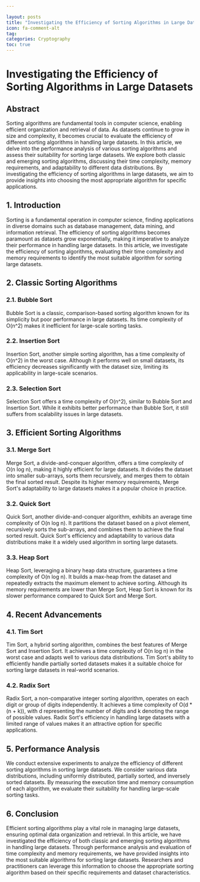 ```yaml
---

layout: posts
title: "Investigating the Efficiency of Sorting Algorithms in Large Datasets"
icon: fa-comment-alt
tag:      
categories: Cryptography
toc: true
---
```




# Investigating the Efficiency of Sorting Algorithms in Large Datasets

## Abstract
Sorting algorithms are fundamental tools in computer science, enabling efficient organization and retrieval of data. As datasets continue to grow in size and complexity, it becomes crucial to evaluate the efficiency of different sorting algorithms in handling large datasets. In this article, we delve into the performance analysis of various sorting algorithms and assess their suitability for sorting large datasets. We explore both classic and emerging sorting algorithms, discussing their time complexity, memory requirements, and adaptability to different data distributions. By investigating the efficiency of sorting algorithms in large datasets, we aim to provide insights into choosing the most appropriate algorithm for specific applications.

## 1. Introduction
Sorting is a fundamental operation in computer science, finding applications in diverse domains such as database management, data mining, and information retrieval. The efficiency of sorting algorithms becomes paramount as datasets grow exponentially, making it imperative to analyze their performance in handling large datasets. In this article, we investigate the efficiency of sorting algorithms, evaluating their time complexity and memory requirements to identify the most suitable algorithm for sorting large datasets.

## 2. Classic Sorting Algorithms
### 2.1. Bubble Sort
Bubble Sort is a classic, comparison-based sorting algorithm known for its simplicity but poor performance in large datasets. Its time complexity of O(n^2) makes it inefficient for large-scale sorting tasks.

### 2.2. Insertion Sort
Insertion Sort, another simple sorting algorithm, has a time complexity of O(n^2) in the worst case. Although it performs well on small datasets, its efficiency decreases significantly with the dataset size, limiting its applicability in large-scale scenarios.

### 2.3. Selection Sort
Selection Sort offers a time complexity of O(n^2), similar to Bubble Sort and Insertion Sort. While it exhibits better performance than Bubble Sort, it still suffers from scalability issues in large datasets.

## 3. Efficient Sorting Algorithms
### 3.1. Merge Sort
Merge Sort, a divide-and-conquer algorithm, offers a time complexity of O(n log n), making it highly efficient for large datasets. It divides the dataset into smaller sub-arrays, sorts them recursively, and merges them to obtain the final sorted result. Despite its higher memory requirements, Merge Sort's adaptability to large datasets makes it a popular choice in practice.

### 3.2. Quick Sort
Quick Sort, another divide-and-conquer algorithm, exhibits an average time complexity of O(n log n). It partitions the dataset based on a pivot element, recursively sorts the sub-arrays, and combines them to achieve the final sorted result. Quick Sort's efficiency and adaptability to various data distributions make it a widely used algorithm in sorting large datasets.

### 3.3. Heap Sort
Heap Sort, leveraging a binary heap data structure, guarantees a time complexity of O(n log n). It builds a max-heap from the dataset and repeatedly extracts the maximum element to achieve sorting. Although its memory requirements are lower than Merge Sort, Heap Sort is known for its slower performance compared to Quick Sort and Merge Sort.

## 4. Recent Advancements
### 4.1. Tim Sort
Tim Sort, a hybrid sorting algorithm, combines the best features of Merge Sort and Insertion Sort. It achieves a time complexity of O(n log n) in the worst case and adapts well to various data distributions. Tim Sort's ability to efficiently handle partially sorted datasets makes it a suitable choice for sorting large datasets in real-world scenarios.

### 4.2. Radix Sort
Radix Sort, a non-comparative integer sorting algorithm, operates on each digit or group of digits independently. It achieves a time complexity of O(d * (n + k)), with d representing the number of digits and k denoting the range of possible values. Radix Sort's efficiency in handling large datasets with a limited range of values makes it an attractive option for specific applications.

## 5. Performance Analysis
We conduct extensive experiments to analyze the efficiency of different sorting algorithms in sorting large datasets. We consider various data distributions, including uniformly distributed, partially sorted, and inversely sorted datasets. By measuring the execution time and memory consumption of each algorithm, we evaluate their suitability for handling large-scale sorting tasks.

## 6. Conclusion
Efficient sorting algorithms play a vital role in managing large datasets, ensuring optimal data organization and retrieval. In this article, we have investigated the efficiency of both classic and emerging sorting algorithms in handling large datasets. Through performance analysis and evaluation of time complexity and memory requirements, we have provided insights into the most suitable algorithms for sorting large datasets. Researchers and practitioners can leverage this information to choose the appropriate sorting algorithm based on their specific requirements and dataset characteristics.